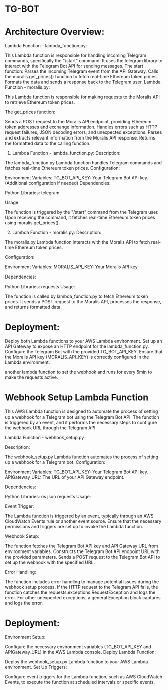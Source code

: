 # TG-BOT

# Architecture Overview:

Lambda Function - lambda_function.py:

This Lambda function is responsible for handling incoming Telegram commands, specifically the "/start" command.
It uses the telegram library to interact with the Telegram Bot API for sending messages.
The start function:
Parses the incoming Telegram event from the API Gateway.
Calls the moralis.get_prices() function to fetch real-time Ethereum token prices.
Formats the data and sends a response back to the Telegram user.
Lambda Function - moralis.py:

This Lambda function is responsible for making requests to the Moralis API to retrieve Ethereum token prices.

The get_prices function:

Sends a POST request to the Moralis API endpoint, providing Ethereum token addresses and exchange information.
Handles errors such as HTTP request failures, JSON decoding errors, and unexpected exceptions.
Parses and extracts relevant information from the Moralis API response.
Returns the formatted data to the calling function.



1. Lambda Function - lambda_function.py:
Description:

The lambda_function.py Lambda function handles Telegram commands and fetches real-time Ethereum token prices.
Configuration:

Environment Variables:
TG_BOT_API_KEY: Your Telegram Bot API key.
(Additional configuration if needed)
Dependencies:

Python Libraries:
telegram

Usage:

The function is triggered by the "/start" command from the Telegram user.
Upon receiving the command, it fetches real-time Ethereum token prices using moralis.get_prices().

2. Lambda Function - moralis.py:
Description:

The moralis.py Lambda function interacts with the Moralis API to fetch real-time Ethereum token prices.

Configuration:

Environment Variables:
MORALIS_API_KEY: Your Moralis API key.

Dependencies:

Python Libraries:
requests
Usage:

The function is called by lambda_function.py to fetch Ethereum token prices.
It sends a POST request to the Moralis API, processes the response, and returns formatted data.

# Deployment:

Deploy both Lambda functions to your AWS Lambda environment.
Set up an API Gateway to expose an HTTP endpoint for the lambda_function.py.
Configure the Telegram Bot with the provided TG_BOT_API_KEY.
Ensure that the Moralis API key (MORALIS_API_KEY) is correctly configured in the Lambda environment.

another lambda function to set the webhook and runs for every 5min to make the requests active. 

# Webhook Setup Lambda Function

This AWS Lambda function is designed to automate the process of setting up a webhook for a Telegram bot using the Telegram Bot API. The function is triggered by an event, and it performs the necessary steps to configure the webhook URL through the Telegram API.

Lambda Function - webhook_setup.py

Description:

The webhook_setup.py Lambda function automates the process of setting up a webhook for a Telegram bot.
Configuration:

Environment Variables:
TG_BOT_API_KEY: Your Telegram Bot API key.
APIGateway_URL: The URL of your API Gateway endpoint.

Dependencies:

Python Libraries:
os
json
requests
Usage:

Event Trigger:

The Lambda function is triggered by an event, typically through an AWS CloudWatch Events rule or another event source.
Ensure that the necessary permissions and triggers are set up to invoke the Lambda function.

Webhook Setup:

The function fetches the Telegram Bot API key and API Gateway URL from environment variables.
Constructs the Telegram Bot API endpoint URL with the provided parameters.
Sends a POST request to the Telegram Bot API to set up the webhook with the specified URL.

Error Handling:

The function includes error handling to manage potential issues during the webhook setup process.
If the HTTP request to the Telegram API fails, the function catches the requests.exceptions.RequestException and logs the error.
For other unexpected exceptions, a general Exception block captures and logs the error.

# Deployment:

Environment Setup:

Configure the necessary environment variables (TG_BOT_API_KEY and APIGateway_URL) in the AWS Lambda console.
Deploy Lambda Function:

Deploy the webhook_setup.py Lambda function to your AWS Lambda environment.
Set Up Triggers:

Configure event triggers for the Lambda function, such as AWS CloudWatch Events, to execute the function at scheduled intervals or specific events.


